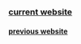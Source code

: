 ### [current website](https://theflyingfire.github.io/test01/)
#### [previous website](https://thefireflyer.herokuapp.com/)
